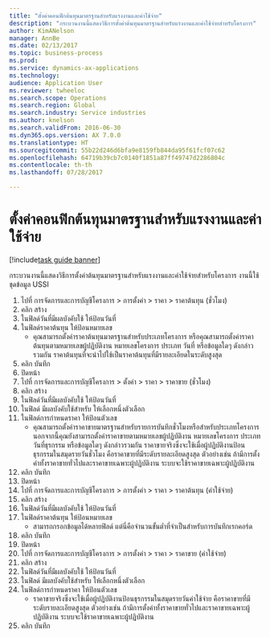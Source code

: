 ```yaml
--- 
title: "ตั้งค่าคอนฟิกต้นทุนมาตรฐานสำหรับแรงงานและค่าใช้จ่าย"
description: "กระบวนงานนี้แสดงวิธีการตั้งค่าต้นทุนมาตรฐานสำหรับแรงงานและค่าใช้จ่ายสำหรับโครงการ"
author: KimANelson
manager: AnnBe
ms.date: 02/13/2017
ms.topic: business-process
ms.prod: 
ms.service: dynamics-ax-applications
ms.technology: 
audience: Application User
ms.reviewer: twheeloc
ms.search.scope: Operations
ms.search.region: Global
ms.search.industry: Service industries
ms.author: knelson
ms.search.validFrom: 2016-06-30
ms.dyn365.ops.version: AX 7.0.0
ms.translationtype: HT
ms.sourcegitcommit: 55b22d246d6bfa9e8159fb844da95f61fcf07c62
ms.openlocfilehash: 64719b39cb7c0140f1851a87ff49747d2286804c
ms.contentlocale: th-th
ms.lasthandoff: 07/28/2017

---
```

# <a name="configure-standard-costs-for-labor-and-expenses"></a>ตั้งค่าคอนฟิกต้นทุนมาตรฐานสำหรับแรงงานและค่าใช้จ่าย

[!include[task guide banner](../../includes/task-guide-banner.md)]

กระบวนงานนี้แสดงวิธีการตั้งค่าต้นทุนมาตรฐานสำหรับแรงงานและค่าใช้จ่ายสำหรับโครงการ งานนี้ใช้ชุดข้อมูล USSI

1. ไปที่ การจัดการและการบัญชีโครงการ > การตั้งค่า > ราคา > ราคาต้นทุน (ชั่วโมง)
2. คลิก สร้าง
3. ในฟิลด์วันที่มีผลบังคับใช้ ให้ป้อนวันที่
4. ในฟิลด์ราคาต้นทุน ให้ป้อนหมายเลข
    * คุณสามารถตั้งค่าราคาต้นทุนมาตรฐานสำหรับประเภทโครงการ หรือคุณสามารถตั้งค่าราคาต้นทุนตามหมายเลขผู้ปฏิบัติงาน หมายเลขโครงการ ประเภท วันที่ หรือข้อมูลใดๆ ดังกล่าวรวมกัน ราคาต้นทุนที่จะนำไปใช้เป็นราคาต้นทุนที่มีรายละเอียดในระดับสูงสุด  
5. คลิก บันทึก
6. ปิดหน้า
7. ไปที่ การจัดการและการบัญชีโครงการ > ตั้งค่า > ราคา > ราคาขาย (ชั่วโมง)
8. คลิก สร้าง
9. ในฟิลด์วันที่มีผลบังคับใช้ ให้ป้อนวันที่
10. ในฟิลด์ มีผลบังคับใช้สำหรับ ให้เลือกหนึ่งตัวเลือก
11. ในฟิลด์การกำหนดราคา ให้ป้อนตัวเลข
    * คุณสามารถตั้งค่าราคาขายมาตรฐานสำหรับรายการบันทึกชั่วโมงหรือสำหรับประเภทโครงการ  นอกจากนี้คุณยังสามารถตั้งค่าราคาขายตามหมายเลขผู้ปฏิบัติงาน หมายเลขโครงการ ประเภท วันที่ธุรกรรม หรือข้อมูลใดๆ ดังกล่าวรวมกัน ราคาขายจริงซึ่งจะใช้เมื่อผู้ปฏิบัติงานป้อนธุรกรรมในสมุดรายวันชั่วโมง คือราคาขายที่มีระดับรายละเอียดสูงสุด ตัวอย่างเช่น ถ้ามีการตั้งค่าทั้งราคาขายทั่วไปและราคาขายเฉพาะผู้ปฏิบัติงาน ระบบจะใช้ราคาขายเฉพาะผู้ปฏิบัติงาน  
12. คลิก บันทึก
13. ปิดหน้า
14. ไปที่ การจัดการและการบัญชีโครงการ > การตั้งค่า > ราคา > ราคาต้นทุน (ค่าใช้จ่าย)
15. คลิก สร้าง
16. ในฟิลด์วันที่มีผลบังคับใช้ ให้ป้อนวันที่
17. ในฟิลด์ราคาต้นทุน ให้ป้อนหมายเลข
    * สามารถกรอกข้อมูลได้หลายฟิลด์ แต่นี่คือจำนวนขั้นต่ำที่จำเป็นสำหรับการบันทึกเรกคอร์ด  
18. คลิก บันทึก
19. ปิดหน้า
20. ไปที่ การจัดการและการบัญชีโครงการ > การตั้งค่า > ราคา > ราคาขาย (ค่าใช้จ่าย)
21. คลิก สร้าง
22. ในฟิลด์วันที่มีผลบังคับใช้ ให้ป้อนวันที่
23. ในฟิลด์ มีผลบังคับใช้สำหรับ ให้เลือกหนึ่งตัวเลือก
24. ในฟิลด์การกำหนดราคา ให้ป้อนตัวเลข
    * ราคาขายจริงซึ่งจะใช้เมื่อผู้ปฏิบัติงานป้อนธุรกรรมในสมุดรายวันค่าใช้จ่าย คือราคาขายที่มีระดับรายละเอียดสูงสุด ตัวอย่างเช่น ถ้ามีการตั้งค่าทั้งราคาขายทั่วไปและราคาขายเฉพาะผู้ปฏิบัติงาน ระบบจะใช้ราคาขายเฉพาะผู้ปฏิบัติงาน  
25. คลิก บันทึก



